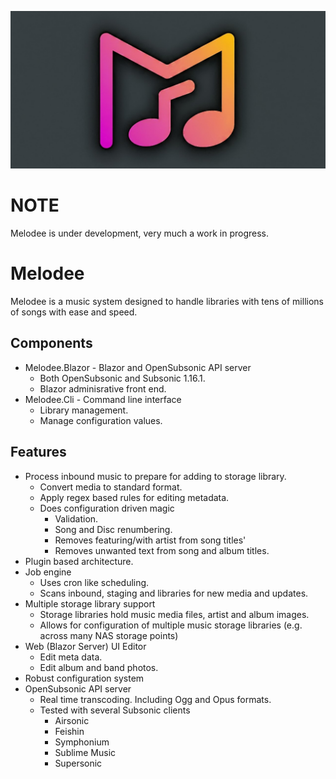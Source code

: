 ![Melodee](graphics/melodee_gh_card.png)

# NOTE

Melodee is under development, very much a work in progress.

# Melodee

Melodee is a music system designed to handle libraries with tens of millions of songs with ease and speed.

## Components

* Melodee.Blazor - Blazor and OpenSubsonic API server
    * Both OpenSubsonic and Subsonic 1.16.1.
    * Blazor adminisrative front end.
* Melodee.Cli - Command line interface
    * Library management.
    * Manage configuration values.

## Features

* Process inbound music to prepare for adding to storage library.
    * Convert media to standard format.
    * Apply regex based rules for editing metadata.
    * Does configuration driven magic
        * Validation.
        * Song and Disc renumbering.
        * Removes featuring/with artist from song titles'
        * Removes unwanted text from song and album titles.
* Plugin based architecture.
* Job engine
    * Uses cron like scheduling.
    * Scans inbound, staging and libraries for new media and updates.
* Multiple storage library support
    * Storage libraries hold music media files, artist and album images.
    * Allows for configuration of multiple music storage libraries (e.g. across many NAS storage points)
* Web (Blazor Server) UI Editor
    * Edit meta data.
    * Edit album and band photos.
* Robust configuration system
* OpenSubsonic API server
    * Real time transcoding. Including Ogg and Opus formats.
    * Tested with several Subsonic clients
        * Airsonic
        * Feishin
        * Symphonium
        * Sublime Music
        * Supersonic
